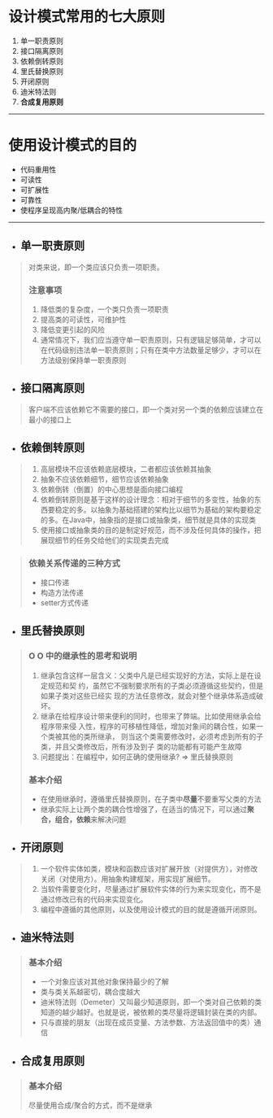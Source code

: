 # 设计模式常用的七大原则

1. 单一职责原则
2. 接口隔离原则
3. 依赖倒转原则
4. 里氏替换原则
5. 开闭原则
6. 迪米特法则
7. **合成复用原则**

************

# 使用设计模式的目的

* 代码重用性
* 可读性
* 可扩展性
* 可靠性
* 使程序呈现高内聚/低耦合的特性

******

* ## 单一职责原则

> 对类来说，即一个类应该只负责一项职责。
>
> ### 注意事项
>
> 1. 降低类的复杂度，一个类只负责一项职责
> 2. 提高类的可读性，可维护性
> 3. 降低变更引起的风险
> 4. 通常情况下，我们应当遵守单一职责原则，只有逻辑足够简单，才可以在代码级别违法单一职责原则；只有在类中方法数量足够少，才可以在方法级别保持单一职责原则
>

* ## 接口隔离原则

> 客户端不应该依赖它不需要的接口，即一个类对另一个类的依赖应该建立在最小的接口上

* ## 依赖倒转原则

> 1. 高层模块不应该依赖底层模块，二者都应该依赖其抽象
> 2. 抽象不应该依赖细节，细节应该依赖抽象
> 3. 依赖倒转（倒置）的中心思想是面向接口编程
> 4. 依赖倒转原则是基于这样的设计理念：相对于细节的多变性，抽象的东西要稳定的多。以抽象为基础搭建的架构比以细节为基础的架构要稳定的多。在Java中，抽象指的是接口或抽象类，细节就是具体的实现类
> 5. 使用接口或抽象类的目的是制定好规范，而不涉及任何具体的操作，把展现细节的任务交给他们的实现类去完成

> ### 依赖关系传递的三种方式
>
> * 接口传递
> * 构造方法传递
> * setter方式传递

* ## 里氏替换原则

> ### O O 中的继承性的思考和说明
>
> 1. 继承包含这样一层含义：父类中凡是已经实现好的方法，实际上是在设定规范和契 约，虽然它不强制要求所有的子类必须遵循这些契约，但是如果子类对这些已经实 现的方法任意修改，就会对整个继承体系造成破坏。
> 2. 继承在给程序设计带来便利的同时，也带来了弊端。比如使用继承会给程序带来侵 入性，程序的可移植性降低，增加对象间的耦合性，如果一个类被其他的类所继承， 则当这个类需要修改时，必须考虑到所有的子类，并且父类修改后，所有涉及到子 类的功能都有可能产生故障
> 3. 问题提出：在编程中，如何正确的使用继承? => 里氏替换原则
>
> ### 基本介绍
>
> * 在使用继承时，遵循里氏替换原则，在子类中**尽量**不要重写父类的方法
> * 继承实际上让两个类的耦合性增强了，在适当的情况下，可以通过**聚合，组合，依赖**来解决问题

* ## 开闭原则

> 1. 一个软件实体如类，模块和函数应该对扩展开放（对提供方），对修改关闭（对使用方）。用抽象构建框架，用实现扩展细节。
> 2. 当软件需要变化时，尽量通过扩展软件实体的行为来实现变化，而不是通过修改已有的代码来实现变化。
> 3. 编程中遵循的其他原则，以及使用设计模式的目的就是遵循开闭原则。
>
> 

* ## 迪米特法则

> ### 基本介绍
>
> * 一个对象应该对其他对象保持最少的了解
> * 类与类关系越密切，耦合度越大
> * 迪米特法则（Demeter）又叫最少知道原则，即一个类对自己依赖的类知道的越少越好。也就是说，被依赖的类尽量将逻辑封装在类的内部。
> * 只与直接的朋友（出现在成员变量、方法参数、方法返回值中的类）通信

* ## 合成复用原则

> ### 基本介绍
>
> 尽量使用合成/聚合的方式，而不是继承

